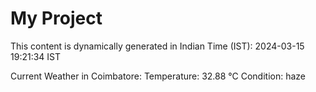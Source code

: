 # My Project

This content is dynamically generated in Indian Time (IST): 2024-03-15 19:21:34 IST


Current Weather in Coimbatore:
Temperature: 32.88 °C
Condition: haze

